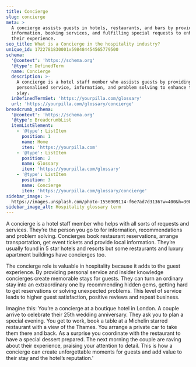 ```yaml
---
title: Concierge
slug: concierge
meta: >
  A concierge assists guests in hotels, restaurants, and bars by providing local
  information, booking services, and fulfilling special requests to enhance
  their experience.
seo_title: What is a Concierge in the hospitality industry?
unique_id: 1722781830001x598484454565779500
schema:
  '@context': 'https://schema.org'
  '@type': DefinedTerm
  name: Concierge
  description: >-
    A concierge is a hotel staff member who assists guests by providing
    personalised service, information, and problem solving to enhance their
    stay.
  inDefinedTermSet: 'https://yourpilla.com/glossary'
  url: 'https://yourpilla.com/glossary/concierge'
breadcrumb_schema:
  '@context': 'https://schema.org'
  '@type': BreadcrumbList
  itemListElement:
    - '@type': ListItem
      position: 1
      name: Home
      item: 'https://yourpilla.com'
    - '@type': ListItem
      position: 2
      name: Glossary
      item: 'https://yourpilla.com/glossary'
    - '@type': ListItem
      position: 3
      name: Concierge
      item: 'https://yourpilla.com/glossary/concierge'
sidebar_image: >-
  https://images.unsplash.com/photo-1556909114-f6e7ad7d3136?w=400&h=300&fit=crop&auto=format
sidebar_image_alt: Hospitality glossary term
---
```

A concierge is a hotel staff member who helps with all sorts of requests and services. They’re the person you go to for information, recommendations and problem solving. Concierges book restaurant reservations, arrange transportation, get event tickets and provide local information. They’re usually found in 5 star hotels and resorts but some restaurants and luxury apartment buildings have concierges too.

The concierge role is valuable in hospitality because it adds to the guest experience. By providing personal service and insider knowledge concierges create memorable stays for guests. They can turn an ordinary stay into an extraordinary one by recommending hidden gems, getting hard to get reservations or solving unexpected problems. This level of service leads to higher guest satisfaction, positive reviews and repeat business.

Imagine this: You’re a concierge at a boutique hotel in London. A couple arrive to celebrate their 25th wedding anniversary. They ask you to plan a special evening. You get to work, book a table at a Michelin starred restaurant with a view of the Thames. You arrange a private car to take them there and back. As a surprise you coordinate with the restaurant to have a special dessert prepared. The next morning the couple are raving about their experience, praising your attention to detail. This is how a concierge can create unforgettable moments for guests and add value to their stay and the hotel’s reputation.'
